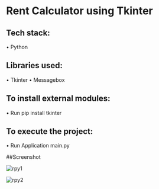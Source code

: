 # Rent Calculator using Tkinter


## Tech stack:
• Python


## Libraries used:
• Tkinter
• Messagebox

## To install external modules:
• Run pip install tkinter

## To execute the project:
• Run Application main.py

##Screenshot

![rpy1](https://github.com/user-attachments/assets/8e02c4da-1b28-4f38-a25c-9a5287f2426d)

![rpy2](https://github.com/user-attachments/assets/c57c903c-f574-4336-b1ee-91663476d793)


